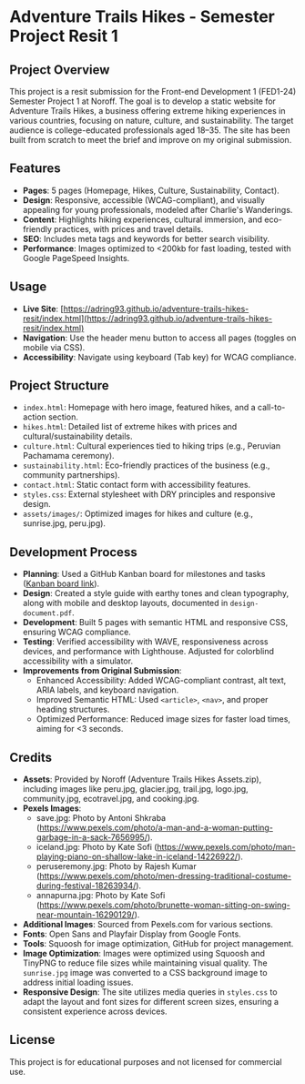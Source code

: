 # Adventure Trails Hikes - Semester Project Resit 1

## Project Overview
This project is a resit submission for the Front-end Development 1 (FED1-24) Semester Project 1 at Noroff. The goal is to develop a static website for Adventure Trails Hikes, a business offering extreme hiking experiences in various countries, focusing on nature, culture, and sustainability. The target audience is college-educated professionals aged 18–35. The site has been built from scratch to meet the brief and improve on my original submission.

## Features
- **Pages**: 5 pages (Homepage, Hikes, Culture, Sustainability, Contact).
- **Design**: Responsive, accessible (WCAG-compliant), and visually appealing for young professionals, modeled after Charlie's Wanderings.
- **Content**: Highlights hiking experiences, cultural immersion, and eco-friendly practices, with prices and travel details.
- **SEO**: Includes meta tags and keywords for better search visibility.
- **Performance**: Images optimized to <200kb for fast loading, tested with Google PageSpeed Insights.

## Usage
- **Live Site**: [https://adring93.github.io/adventure-trails-hikes-resit/index.html](https://adring93.github.io/adventure-trails-hikes-resit/index.html)
- **Navigation**: Use the header menu button to access all pages (toggles on mobile via CSS).
- **Accessibility**: Navigate using keyboard (Tab key) for WCAG compliance.

## Project Structure
- `index.html`: Homepage with hero image, featured hikes, and a call-to-action section.
- `hikes.html`: Detailed list of extreme hikes with prices and cultural/sustainability details.
- `culture.html`: Cultural experiences tied to hiking trips (e.g., Peruvian Pachamama ceremony).
- `sustainability.html`: Eco-friendly practices of the business (e.g., community partnerships).
- `contact.html`: Static contact form with accessibility features.
- `styles.css`: External stylesheet with DRY principles and responsive design.
- `assets/images/`: Optimized images for hikes and culture (e.g., sunrise.jpg, peru.jpg).

## Development Process
- **Planning**: Used a GitHub Kanban board for milestones and tasks ([Kanban board link](https://github.com/users/adring93/projects/5)).
- **Design**: Created a style guide with earthy tones and clean typography, along with mobile and desktop layouts, documented in `design-document.pdf`.
- **Development**: Built 5 pages with semantic HTML and responsive CSS, ensuring WCAG compliance.
- **Testing**: Verified accessibility with WAVE, responsiveness across devices, and performance with Lighthouse. Adjusted for colorblind accessibility with a simulator.
- **Improvements from Original Submission**:
  - Enhanced Accessibility: Added WCAG-compliant contrast, alt text, ARIA labels, and keyboard navigation.
  - Improved Semantic HTML: Used `<article>`, `<nav>`, and proper heading structures.
  - Optimized Performance: Reduced image sizes for faster load times, aiming for <3 seconds.

## Credits
- **Assets**: Provided by Noroff (Adventure Trails Hikes Assets.zip), including images like peru.jpg, glacier.jpg, trail.jpg, logo.jpg, community.jpg, ecotravel.jpg, and cooking.jpg.
- **Pexels Images**:
  - save.jpg: Photo by Antoni Shkraba (https://www.pexels.com/photo/a-man-and-a-woman-putting-garbage-in-a-sack-7656995/).
  - iceland.jpg: Photo by Kate Sofi (https://www.pexels.com/photo/man-playing-piano-on-shallow-lake-in-iceland-14226922/).
  - peruseremony.jpg: Photo by Rajesh Kumar (https://www.pexels.com/photo/men-dressing-traditional-costume-during-festival-18263934/).
  - annapurna.jpg: Photo by Kate Sofi (https://www.pexels.com/photo/brunette-woman-sitting-on-swing-near-mountain-16290129/).
- **Additional Images**: Sourced from Pexels.com for various sections.
- **Fonts**: Open Sans and Playfair Display from Google Fonts.
- **Tools**: Squoosh for image optimization, GitHub for project management.
- **Image Optimization**: Images were optimized using Squoosh and TinyPNG to reduce file sizes while maintaining visual quality. The `sunrise.jpg` image was converted to a CSS background image to address initial loading issues.
- **Responsive Design**: The site utilizes media queries in `styles.css` to adapt the layout and font sizes for different screen sizes, ensuring a consistent experience across devices.

## License
This project is for educational purposes and not licensed for commercial use.
